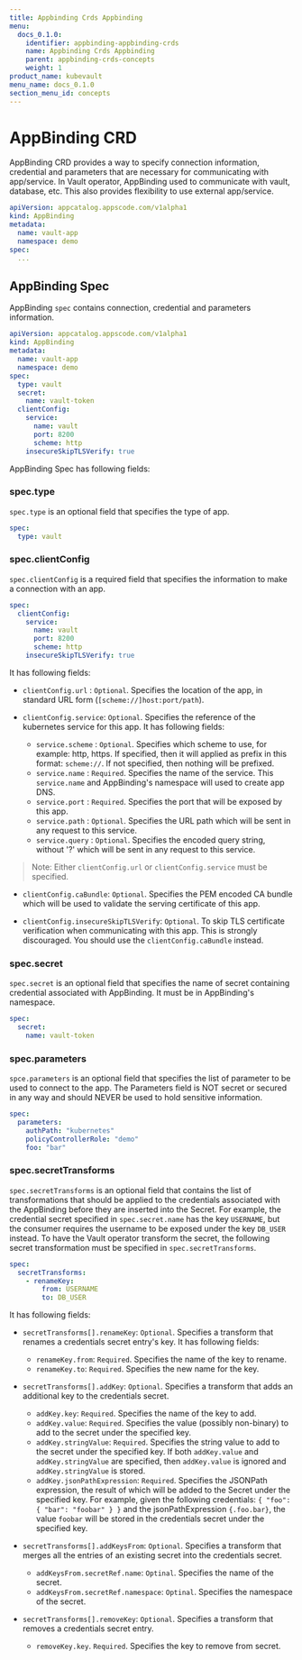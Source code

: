 ```yaml
---
title: Appbinding Crds Appbinding
menu:
  docs_0.1.0:
    identifier: appbinding-appbinding-crds
    name: Appbinding Crds Appbinding
    parent: appbinding-crds-concepts
    weight: 1
product_name: kubevault
menu_name: docs_0.1.0
section_menu_id: concepts
---
```

# AppBinding CRD

AppBinding CRD provides a way to specify connection information, credential and parameters that are necessary for communicating with app/service. In Vault operator, AppBinding used to communicate with vault, database, etc. This also provides flexibility to use external app/service. 

```yaml
apiVersion: appcatalog.appscode.com/v1alpha1
kind: AppBinding
metadata:
  name: vault-app
  namespace: demo
spec:
  ...
```

## AppBinding Spec

AppBinding `spec` contains connection, credential and parameters information.

```yaml
apiVersion: appcatalog.appscode.com/v1alpha1
kind: AppBinding
metadata:
  name: vault-app
  namespace: demo
spec:
  type: vault
  secret:
    name: vault-token
  clientConfig:
    service:
      name: vault
      port: 8200
      scheme: http
    insecureSkipTLSVerify: true
```

AppBinding Spec has following fields:

### spec.type

`spec.type` is an optional field that specifies the type of app.

```yaml
spec:
  type: vault
```

### spec.clientConfig

`spec.clientConfig` is a required field that specifies the information to make a connection with an app.

```yaml
spec:
  clientConfig:
    service:
      name: vault
      port: 8200
      scheme: http
    insecureSkipTLSVerify: true
```
It has following fields:

- `clientConfig.url` : `Optional`. Specifies the location of the app, in standard URL form (`[scheme://]host:port/path`).

- `clientConfig.service`: `Optional`. Specifies the reference of the kubernetes service for this app. It has following fields:
    - `service.scheme` : `Optional`. Specifies which scheme to use, for example: http, https. If specified, then it will applied as prefix in this format: `scheme://`. If not specified, then nothing will be prefixed.
    - `service.name` : `Required`. Specifies the name of the service. This `service.name` and AppBinding's namespace will used to create app DNS.
    - `service.port` : `Required`. Specifies the port that will be exposed by this app.
    - `service.path` : `Optional`. Specifies the URL path which will be sent in any request to this service.
    - `service.query` : `Optional`. Specifies the encoded query string, without '?' which will be sent in any request to this service.

> Note: Either `clientConfig.url` or `clientConfig.service` must be specified.

- `clientConfig.caBundle`: `Optional`. Specifies the PEM encoded CA bundle which will be used to validate the serving certificate of this app.

- `clientConfig.insecureSkipTLSVerify`: `Optional`. To skip TLS certificate verification when communicating with this app. This is strongly discouraged.  You should use the `clientConfig.caBundle` instead.

### spec.secret

`spec.secret` is an optional field that specifies the name of secret containing credential associated with AppBinding. It must be in AppBinding's namespace.

```yaml
spec:
  secret:
    name: vault-token
```

### spec.parameters

`spce.parameters` is an optional field that specifies the list of parameter to be used to connect to the app. The Parameters field is NOT secret or secured in any way and should NEVER be used to hold sensitive information.

```yaml
spec:
  parameters:
    authPath: "kubernetes"
    policyControllerRole: "demo"
    foo: "bar"
```

### spec.secretTransforms

`spec.secretTransforms` is an optional field that contains the list of transformations that should be applied to the credentials associated with the AppBinding before they are inserted into the Secret. For example, the credential secret specified in `spec.secret.name` has the key `USERNAME`, but the consumer requires the username to be exposed under the key `DB_USER` instead. To have the Vault operator transform the secret, the following secret transformation must be specified in `spec.secretTransforms`.

```yaml
spec:
  secretTransforms:
    - renameKey:
        from: USERNAME
        to: DB_USER
```

It has following fields:

- `secretTransforms[].renameKey`: `Optional`. Specifies a transform that renames a credentials secret entry's key. It has following fields:
    - `renameKey.from`: `Required`. Specifies the name of the key to rename.
    - `renameKey.to`: `Required`. Specifies the new name for the key.

- `secretTransforms[].addKey`: `Optional`. Specifies a transform that adds an additional key to the credentials secret.
    - `addKey.key`: `Required`. Specifies the name of the key to add.
    - `addKey.value`: `Required`. Specifies the value (possibly non-binary) to add to the secret under the specified key.
    - `addKey.stringValue`: `Required`. Specifies the string value to add to the secret under the specified key. If both `addKey.value` and `addKey.stringValue` are specified, then `addKey.value` is ignored and `addKey.stringValue` is stored.
    - `addKey.jsonPathExpression`: `Required`. Specifies the JSONPath expression, the result of which will be added to the Secret under the specified key. For example, given the following credentials: `{ "foo": { "bar": "foobar" } }` and the jsonPathExpression `{.foo.bar}`, the value `foobar` will be stored in the credentials secret under the specified key.

- `secretTransforms[].addKeysFrom`: `Optional`. Specifies a transform that merges all the entries of an existing secret into the credentials secret.
    - `addKeysFrom.secretRef.name`: `Optinal`. Specifies the name of the secret.
    - `addKeysFrom.secretRef.namespace`: `Optinal`. Specifies the namespace of the secret.

- `secretTransforms[].removeKey`: `Optional`. Specifies a transform that removes a credentials secret entry.
    - `removeKey.key`. `Required`. Specifies the key to remove from secret.

